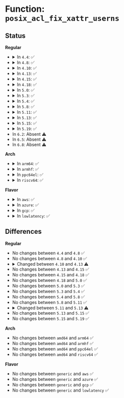 # Function: <code>posix_acl_fix_xattr_userns</code>

## Status
<b>Regular</b>
<ul>
<li>
<details>
<summary>In <code>4.4</code>: ✅</summary>

```c
int posix_acl_fix_xattr_userns(struct user_namespace *to, struct user_namespace *from, void *value, size_t size);
```

**Collision:** Unique Static

**Inline:** No

**Transformation:** False

**Instances:**

```
In fs/posix_acl.c (ffffffff8126dba0)
Location: fs/posix_acl.c:598
Inline: False
Direct callers:
  - fs/posix_acl.c:posix_acl_fix_xattr_from_user
  - fs/posix_acl.c:posix_acl_fix_xattr_to_user
```
**Symbols:**

```
ffffffff8126dba0-ffffffff8126dc57: posix_acl_fix_xattr_userns (STB_LOCAL)
```
</details>
</li>
<li>
<details>
<summary>In <code>4.8</code>: ✅</summary>

```c
int posix_acl_fix_xattr_userns(struct user_namespace *to, struct user_namespace *from, void *value, size_t size);
```

**Collision:** Unique Global

**Inline:** No

**Transformation:** False

**Instances:**

```
In fs/posix_acl.c (ffffffff81299410)
Location: fs/posix_acl.c:632
Inline: False
Direct callers:
  - fs/posix_acl.c:posix_acl_fix_xattr_to_user
  - fs/posix_acl.c:posix_acl_fix_xattr_from_user
  - fs/fuse/dir.c:fuse_getxattr
  - fs/fuse/dir.c:fuse_setxattr
```
**Symbols:**

```
ffffffff81299410-ffffffff81299517: posix_acl_fix_xattr_userns (STB_GLOBAL)
```
</details>
</li>
<li>
<details>
<summary>In <code>4.10</code>: ✅</summary>

```c
int posix_acl_fix_xattr_userns(struct user_namespace *to, struct user_namespace *from, void *value, size_t size);
```

**Collision:** Unique Global

**Inline:** No

**Transformation:** False

**Instances:**

```
In fs/posix_acl.c (ffffffff812adf30)
Location: fs/posix_acl.c:664
Inline: False
Direct callers:
  - fs/posix_acl.c:posix_acl_fix_xattr_to_user
  - fs/posix_acl.c:posix_acl_fix_xattr_from_user
  - fs/fuse/xattr.c:fuse_getxattr
  - fs/fuse/xattr.c:fuse_setxattr
```
**Symbols:**

```
ffffffff812adf30-ffffffff812ae037: posix_acl_fix_xattr_userns (STB_GLOBAL)
```
</details>
</li>
<li>
<details>
<summary>In <code>4.13</code>: ✅</summary>

```c
void posix_acl_fix_xattr_userns(struct user_namespace *to, struct user_namespace *from, void *value, size_t size);
```

**Collision:** Unique Static

**Inline:** No

**Transformation:** False

**Instances:**

```
In fs/posix_acl.c (ffffffff812bb3a0)
Location: fs/posix_acl.c:665
Inline: False
Direct callers:
  - fs/posix_acl.c:posix_acl_fix_xattr_to_user
  - fs/posix_acl.c:posix_acl_fix_xattr_from_user
```
**Symbols:**

```
ffffffff812bb3a0-ffffffff812bb43e: posix_acl_fix_xattr_userns (STB_LOCAL)
```
</details>
</li>
<li>
<details>
<summary>In <code>4.15</code>: ✅</summary>

```c
void posix_acl_fix_xattr_userns(struct user_namespace *to, struct user_namespace *from, void *value, size_t size);
```

**Collision:** Unique Static

**Inline:** No

**Transformation:** False

**Instances:**

```
In fs/posix_acl.c (ffffffff812dec90)
Location: fs/posix_acl.c:665
Inline: False
Direct callers:
  - fs/posix_acl.c:posix_acl_fix_xattr_to_user
  - fs/posix_acl.c:posix_acl_fix_xattr_from_user
```
**Symbols:**

```
ffffffff812dec90-ffffffff812ded2e: posix_acl_fix_xattr_userns (STB_LOCAL)
```
</details>
</li>
<li>
<details>
<summary>In <code>4.18</code>: ✅</summary>

```c
void posix_acl_fix_xattr_userns(struct user_namespace *to, struct user_namespace *from, void *value, size_t size);
```

**Collision:** Unique Static

**Inline:** No

**Transformation:** False

**Instances:**

```
In fs/posix_acl.c (ffffffff8130ade0)
Location: fs/posix_acl.c:665
Inline: False
Direct callers:
  - fs/posix_acl.c:posix_acl_fix_xattr_to_user
  - fs/posix_acl.c:posix_acl_fix_xattr_from_user
```
**Symbols:**

```
ffffffff8130ade0-ffffffff8130ae7f: posix_acl_fix_xattr_userns (STB_LOCAL)
```
</details>
</li>
<li>
<details>
<summary>In <code>5.0</code>: ✅</summary>

```c
void posix_acl_fix_xattr_userns(struct user_namespace *to, struct user_namespace *from, void *value, size_t size);
```

**Collision:** Unique Static

**Inline:** No

**Transformation:** False

**Instances:**

```
In fs/posix_acl.c (ffffffff81320620)
Location: fs/posix_acl.c:665
Inline: False
Direct callers:
  - fs/posix_acl.c:posix_acl_fix_xattr_to_user
  - fs/posix_acl.c:posix_acl_fix_xattr_from_user
```
**Symbols:**

```
ffffffff81320620-ffffffff813206bf: posix_acl_fix_xattr_userns (STB_LOCAL)
```
</details>
</li>
<li>
<details>
<summary>In <code>5.3</code>: ✅</summary>

```c
void posix_acl_fix_xattr_userns(struct user_namespace *to, struct user_namespace *from, void *value, size_t size);
```

**Collision:** Unique Static

**Inline:** No

**Transformation:** False

**Instances:**

```
In fs/posix_acl.c (ffffffff81347ee0)
Location: fs/posix_acl.c:666
Inline: False
Direct callers:
  - fs/posix_acl.c:posix_acl_fix_xattr_to_user
  - fs/posix_acl.c:posix_acl_fix_xattr_from_user
```
**Symbols:**

```
ffffffff81347ee0-ffffffff81347f7f: posix_acl_fix_xattr_userns (STB_LOCAL)
```
</details>
</li>
<li>
<details>
<summary>In <code>5.4</code>: ✅</summary>

```c
void posix_acl_fix_xattr_userns(struct user_namespace *to, struct user_namespace *from, void *value, size_t size);
```

**Collision:** Unique Static

**Inline:** No

**Transformation:** False

**Instances:**

```
In fs/posix_acl.c (ffffffff81360180)
Location: fs/posix_acl.c:666
Inline: False
Direct callers:
  - fs/posix_acl.c:posix_acl_fix_xattr_to_user
  - fs/posix_acl.c:posix_acl_fix_xattr_from_user
```
**Symbols:**

```
ffffffff81360180-ffffffff8136021f: posix_acl_fix_xattr_userns (STB_LOCAL)
```
</details>
</li>
<li>
<details>
<summary>In <code>5.8</code>: ✅</summary>

```c
void posix_acl_fix_xattr_userns(struct user_namespace *to, struct user_namespace *from, void *value, size_t size);
```

**Collision:** Unique Static

**Inline:** No

**Transformation:** False

**Instances:**

```
In fs/posix_acl.c (ffffffff813a5bc0)
Location: fs/posix_acl.c:669
Inline: False
Direct callers:
  - fs/posix_acl.c:posix_acl_fix_xattr_to_user
  - fs/posix_acl.c:posix_acl_fix_xattr_from_user
```
**Symbols:**

```
ffffffff813a5bc0-ffffffff813a5c5f: posix_acl_fix_xattr_userns (STB_LOCAL)
```
</details>
</li>
<li>
<details>
<summary>In <code>5.11</code>: ✅</summary>

```c
void posix_acl_fix_xattr_userns(struct user_namespace *to, struct user_namespace *from, void *value, size_t size);
```

**Collision:** Unique Static

**Inline:** No

**Transformation:** False

**Instances:**

```
In fs/posix_acl.c (ffffffff813b6900)
Location: fs/posix_acl.c:669
Inline: False
Direct callers:
  - fs/posix_acl.c:posix_acl_fix_xattr_to_user
  - fs/posix_acl.c:posix_acl_fix_xattr_from_user
```
**Symbols:**

```
ffffffff813b6900-ffffffff813b699f: posix_acl_fix_xattr_userns (STB_LOCAL)
```
</details>
</li>
<li>
<details>
<summary>In <code>5.13</code>: ✅</summary>

```c
void posix_acl_fix_xattr_userns(struct user_namespace *to, struct user_namespace *from, struct user_namespace *mnt_userns, void *value, size_t size, bool from_user);
```

**Collision:** Unique Static

**Inline:** No

**Transformation:** False

**Instances:**

```
In fs/posix_acl.c (ffffffff813bd800)
Location: fs/posix_acl.c:698
Inline: False
Direct callers:
  - fs/posix_acl.c:posix_acl_fix_xattr_to_user
  - fs/posix_acl.c:posix_acl_fix_xattr_from_user
```
**Symbols:**

```
ffffffff813bd800-ffffffff813bd8ee: posix_acl_fix_xattr_userns (STB_LOCAL)
```
</details>
</li>
<li>
<details>
<summary>In <code>5.15</code>: ✅</summary>

```c
void posix_acl_fix_xattr_userns(struct user_namespace *to, struct user_namespace *from, struct user_namespace *mnt_userns, void *value, size_t size, bool from_user);
```

**Collision:** Unique Static

**Inline:** No

**Transformation:** False

**Instances:**

```
In fs/posix_acl.c (ffffffff8140d5c0)
Location: fs/posix_acl.c:709
Inline: False
Direct callers:
  - fs/posix_acl.c:posix_acl_fix_xattr_to_user
  - fs/posix_acl.c:posix_acl_fix_xattr_from_user
```
**Symbols:**

```
ffffffff8140d5c0-ffffffff8140d6ae: posix_acl_fix_xattr_userns (STB_LOCAL)
```
</details>
</li>
<li>
<details>
<summary>In <code>5.19</code>: ✅</summary>

```c
void posix_acl_fix_xattr_userns(struct user_namespace *to, struct user_namespace *from, struct user_namespace *mnt_userns, void *value, size_t size, bool from_user);
```

**Collision:** Unique Static

**Inline:** No

**Transformation:** False

**Instances:**

```
In fs/posix_acl.c (ffffffff81482d80)
Location: fs/posix_acl.c:713
Inline: False
Direct callers:
  - fs/posix_acl.c:posix_acl_fix_xattr_to_user
  - fs/posix_acl.c:posix_acl_fix_xattr_from_user
```
**Symbols:**

```
ffffffff81482d80-ffffffff81482ed9: posix_acl_fix_xattr_userns (STB_LOCAL)
```
</details>
</li>
<li>
In <code>6.2</code>: Absent ⚠️
</li>
<li>
In <code>6.5</code>: Absent ⚠️
</li>
<li>
In <code>6.8</code>: Absent ⚠️
</li>
</ul>
<b>Arch</b>
<ul>
<li>
<details>
<summary>In <code>arm64</code>: ✅</summary>

```c
void posix_acl_fix_xattr_userns(struct user_namespace *to, struct user_namespace *from, void *value, size_t size);
```

**Collision:** Unique Static

**Inline:** No

**Transformation:** False

**Instances:**

```
In fs/posix_acl.c (ffff8000104263a8)
Location: fs/posix_acl.c:666
Inline: False
Direct callers:
  - fs/posix_acl.c:posix_acl_fix_xattr_to_user
  - fs/posix_acl.c:posix_acl_fix_xattr_from_user
```
**Symbols:**

```
ffff8000104263a8-ffff800010426478: posix_acl_fix_xattr_userns (STB_LOCAL)
```
</details>
</li>
<li>
<details>
<summary>In <code>armhf</code>: ✅</summary>

```c
void posix_acl_fix_xattr_userns(struct user_namespace *to, struct user_namespace *from, void *value, size_t size);
```

**Collision:** Unique Static

**Inline:** No

**Transformation:** False

**Instances:**

```
In fs/posix_acl.c (c05eefdc)
Location: fs/posix_acl.c:666
Inline: False
Direct callers:
  - fs/posix_acl.c:posix_acl_fix_xattr_to_user
  - fs/posix_acl.c:posix_acl_fix_xattr_from_user
```
**Symbols:**

```
c05eefdc-c05ef08c: posix_acl_fix_xattr_userns (STB_LOCAL)
```
</details>
</li>
<li>
<details>
<summary>In <code>ppc64el</code>: ✅</summary>

```c
void posix_acl_fix_xattr_userns(struct user_namespace *to, struct user_namespace *from, void *value, size_t size);
```

**Collision:** Unique Static

**Inline:** No

**Transformation:** False

**Instances:**

```
In fs/posix_acl.c (c000000000535700)
Location: fs/posix_acl.c:666
Inline: False
Direct callers:
  - fs/posix_acl.c:posix_acl_fix_xattr_to_user
  - fs/posix_acl.c:posix_acl_fix_xattr_from_user
```
**Symbols:**

```
c000000000535700-c000000000535814: posix_acl_fix_xattr_userns (STB_LOCAL)
```
</details>
</li>
<li>
<details>
<summary>In <code>riscv64</code>: ✅</summary>

```c
void posix_acl_fix_xattr_userns(struct user_namespace *to, struct user_namespace *from, void *value, size_t size);
```

**Collision:** Unique Static

**Inline:** No

**Transformation:** False

**Instances:**

```
In fs/posix_acl.c (ffffffe0002c4fd8)
Location: fs/posix_acl.c:666
Inline: False
Direct callers:
  - fs/posix_acl.c:posix_acl_fix_xattr_to_user
  - fs/posix_acl.c:posix_acl_fix_xattr_from_user
```
**Symbols:**

```
ffffffe0002c4fd8-ffffffe0002c5088: posix_acl_fix_xattr_userns (STB_LOCAL)
```
</details>
</li>
</ul>
<b>Flavor</b>
<ul>
<li>
<details>
<summary>In <code>aws</code>: ✅</summary>

```c
void posix_acl_fix_xattr_userns(struct user_namespace *to, struct user_namespace *from, void *value, size_t size);
```

**Collision:** Unique Static

**Inline:** No

**Transformation:** False

**Instances:**

```
In fs/posix_acl.c (ffffffff81358760)
Location: fs/posix_acl.c:666
Inline: False
Direct callers:
  - fs/posix_acl.c:posix_acl_fix_xattr_to_user
  - fs/posix_acl.c:posix_acl_fix_xattr_from_user
```
**Symbols:**

```
ffffffff81358760-ffffffff813587ff: posix_acl_fix_xattr_userns (STB_LOCAL)
```
</details>
</li>
<li>
<details>
<summary>In <code>azure</code>: ✅</summary>

```c
void posix_acl_fix_xattr_userns(struct user_namespace *to, struct user_namespace *from, void *value, size_t size);
```

**Collision:** Unique Static

**Inline:** No

**Transformation:** False

**Instances:**

```
In fs/posix_acl.c (ffffffff81349410)
Location: fs/posix_acl.c:666
Inline: False
Direct callers:
  - fs/posix_acl.c:posix_acl_fix_xattr_to_user
  - fs/posix_acl.c:posix_acl_fix_xattr_from_user
```
**Symbols:**

```
ffffffff81349410-ffffffff813494af: posix_acl_fix_xattr_userns (STB_LOCAL)
```
</details>
</li>
<li>
<details>
<summary>In <code>gcp</code>: ✅</summary>

```c
void posix_acl_fix_xattr_userns(struct user_namespace *to, struct user_namespace *from, void *value, size_t size);
```

**Collision:** Unique Static

**Inline:** No

**Transformation:** False

**Instances:**

```
In fs/posix_acl.c (ffffffff81356230)
Location: fs/posix_acl.c:666
Inline: False
Direct callers:
  - fs/posix_acl.c:posix_acl_fix_xattr_to_user
  - fs/posix_acl.c:posix_acl_fix_xattr_from_user
```
**Symbols:**

```
ffffffff81356230-ffffffff813562cf: posix_acl_fix_xattr_userns (STB_LOCAL)
```
</details>
</li>
<li>
<details>
<summary>In <code>lowlatency</code>: ✅</summary>

```c
void posix_acl_fix_xattr_userns(struct user_namespace *to, struct user_namespace *from, void *value, size_t size);
```

**Collision:** Unique Static

**Inline:** No

**Transformation:** False

**Instances:**

```
In fs/posix_acl.c (ffffffff81369900)
Location: fs/posix_acl.c:666
Inline: False
Direct callers:
  - fs/posix_acl.c:posix_acl_fix_xattr_to_user
  - fs/posix_acl.c:posix_acl_fix_xattr_from_user
```
**Symbols:**

```
ffffffff81369900-ffffffff8136999f: posix_acl_fix_xattr_userns (STB_LOCAL)
```
</details>
</li>
</ul>

## Differences
<b>Regular</b>
<ul>
<li>
No changes between <code>4.4</code> and <code>4.8</code> ✅
</li>
<li>
No changes between <code>4.8</code> and <code>4.10</code> ✅
</li>
<li>
<details>
<summary>Changed between <code>4.10</code> and <code>4.13</code> ⚠️</summary>
<ul>
<li>
<b>Return type changed. </b>
<code>int</code> ➡️ <code>void</code>
</li>
</ul>
</details>
</li>
<li>
No changes between <code>4.13</code> and <code>4.15</code> ✅
</li>
<li>
No changes between <code>4.15</code> and <code>4.18</code> ✅
</li>
<li>
No changes between <code>4.18</code> and <code>5.0</code> ✅
</li>
<li>
No changes between <code>5.0</code> and <code>5.3</code> ✅
</li>
<li>
No changes between <code>5.3</code> and <code>5.4</code> ✅
</li>
<li>
No changes between <code>5.4</code> and <code>5.8</code> ✅
</li>
<li>
No changes between <code>5.8</code> and <code>5.11</code> ✅
</li>
<li>
<details>
<summary>Changed between <code>5.11</code> and <code>5.13</code> ⚠️</summary>
<ul>
<li>
<b>Param added. </b>
<code>struct user_namespace *mnt_userns</code>
</li>
<li>
<b>Param added. </b>
<code>bool from_user</code>
</li>
<li>
<b>Param reordered. </b>
<code>to, from, value, size</code> ➡️ <code>to, from, mnt_userns, value, size, from_user</code>
</li>
</ul>
</details>
</li>
<li>
No changes between <code>5.13</code> and <code>5.15</code> ✅
</li>
<li>
No changes between <code>5.15</code> and <code>5.19</code> ✅
</li>
</ul>
<b>Arch</b>
<ul>
<li>
No changes between <code>amd64</code> and <code>arm64</code> ✅
</li>
<li>
No changes between <code>amd64</code> and <code>armhf</code> ✅
</li>
<li>
No changes between <code>amd64</code> and <code>ppc64el</code> ✅
</li>
<li>
No changes between <code>amd64</code> and <code>riscv64</code> ✅
</li>
</ul>
<b>Flavor</b>
<ul>
<li>
No changes between <code>generic</code> and <code>aws</code> ✅
</li>
<li>
No changes between <code>generic</code> and <code>azure</code> ✅
</li>
<li>
No changes between <code>generic</code> and <code>gcp</code> ✅
</li>
<li>
No changes between <code>generic</code> and <code>lowlatency</code> ✅
</li>
</ul>
